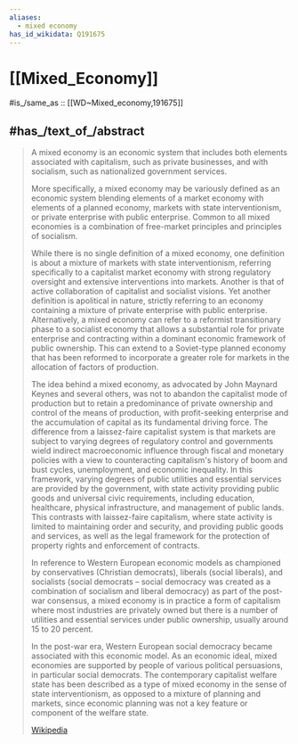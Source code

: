 ```yaml
---
aliases:
  - mixed economy
has_id_wikidata: Q191675
---
```


# [[Mixed_Economy]] 

#is_/same_as :: [[WD~Mixed_economy,191675]] 

## #has_/text_of_/abstract 

> A mixed economy is an economic system that includes both elements associated with capitalism, such as private businesses, and with socialism, such as nationalized government services.
>
> More specifically, a mixed economy may be variously defined as an economic system blending elements of a market economy with elements of a planned economy, markets with state interventionism, or private enterprise with public enterprise. Common to all mixed economies is a combination of free-market principles and principles of socialism.
>
> While there is no single definition of a mixed economy, one definition is about a mixture of markets with state interventionism, referring specifically to a capitalist market economy with strong regulatory oversight and extensive interventions into markets. Another is that of active collaboration of capitalist and socialist visions. Yet another definition is apolitical in nature, strictly referring to an economy containing a mixture of private enterprise with public enterprise. Alternatively, a mixed economy can refer to a reformist transitionary phase to a socialist economy that allows a substantial role for private enterprise and contracting within a dominant economic framework of public ownership. This can extend to a Soviet-type planned economy that has been reformed to incorporate a greater role for markets in the allocation of factors of production.
>
> The idea behind a mixed economy, as advocated by John Maynard Keynes and several others, was not to abandon the capitalist mode of production but to retain a predominance of private ownership and control of the means of production, with profit-seeking enterprise and the accumulation of capital as its fundamental driving force. The difference from a laissez-faire capitalist system is that markets are subject to varying degrees of regulatory control and governments wield indirect macroeconomic influence through fiscal and monetary policies with a view to counteracting capitalism's history of boom and bust cycles, unemployment, and economic inequality. In this framework, varying degrees of public utilities and essential services are provided by the government, with state activity providing public goods and universal civic requirements, including education, healthcare, physical infrastructure, and management of public lands. This contrasts with laissez-faire capitalism, where state activity is limited to maintaining order and security, and providing public goods and services, as well as the legal framework for the protection of property rights and enforcement of contracts.
>
> In reference to Western European economic models as championed by conservatives (Christian democrats), liberals (social liberals), and socialists (social democrats – social democracy was created as a combination of socialism and liberal democracy) as part of the post-war consensus, a mixed economy is in practice a form of capitalism where most industries are privately owned but there is a number of utilities and essential services under public ownership, usually around 15 to 20 percent.
>
> In the post-war era, Western European social democracy became associated with this economic model. As an economic ideal, mixed economies are supported by people of various political persuasions, in particular social democrats. The contemporary capitalist welfare state has been described as a type of mixed economy in the sense of state interventionism, as opposed to a mixture of planning and markets, since economic planning was not a key feature or component of the welfare state.
>
> [Wikipedia](https://en.wikipedia.org/wiki/Mixed%20economy) 

